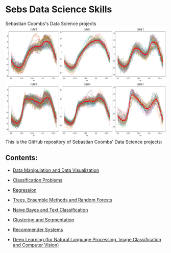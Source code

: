 # Sebs Data Science Skills
 Sebastian Coombs's Data Science projects
<img src="logo.png" height="350" width = "1000">
This is the GitHub repository of Sebastian Coombs' Data Science projects:
## Contents:

- [Data Manipulation and Data Visualization](https://github.com/sebastiancoombs/Sebs-Data-Science-Skills/Pandas/README.md)
- [Classification Problems](https://github.com/sebastiancoombs/Sebs-Data-Science-Skills/Classification/README.md)
- [Regression](https://github.com/sebastiancoombs/Sebs-Data-Science-Skills/Regression/README.md)
- [Trees, Ensemble Methods and Random Forests](https://github.com/sebastiancoombs/Sebs-Data-Science-Skills/Random%20Forests/README.md)
- [Naive Bayes and Text Classification](https://github.com/sebastiancoombs/Sebs-Data-Science-Skills/Text%20Classification/README.md)
- [Clustering and Segmentation](https://github.com/sebastiancoombs/Sebs-Data-Science-Skills/Clustering/README.md)

- [Recommender Systems]()
- [Deep Learning (for Natural Language Processing, Image Classification and Computer Vision)]()